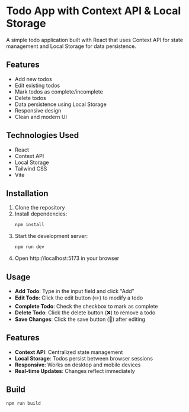 # Todo App with Context API & Local Storage

A simple todo application built with React that uses Context API for state management and Local Storage for data persistence.

## Features

- Add new todos
- Edit existing todos
- Mark todos as complete/incomplete
- Delete todos
- Data persistence using Local Storage
- Responsive design
- Clean and modern UI

## Technologies Used

- React
- Context API
- Local Storage
- Tailwind CSS
- Vite

## Installation

1. Clone the repository
2. Install dependencies:
   ```bash
   npm install
   ```
3. Start the development server:
   ```bash
   npm run dev
   ```
4. Open http://localhost:5173 in your browser

## Usage

- **Add Todo**: Type in the input field and click "Add"
- **Edit Todo**: Click the edit button (✏️) to modify a todo
- **Complete Todo**: Check the checkbox to mark as complete
- **Delete Todo**: Click the delete button (❌) to remove a todo
- **Save Changes**: Click the save button (📁) after editing

## Features

- **Context API**: Centralized state management
- **Local Storage**: Todos persist between browser sessions
- **Responsive**: Works on desktop and mobile devices
- **Real-time Updates**: Changes reflect immediately

## Build

```bash
npm run build
```
